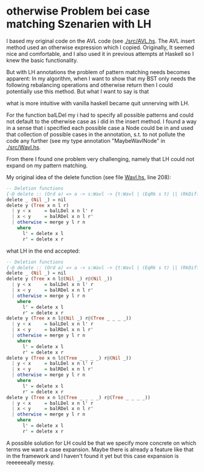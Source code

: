 # otherwise Problem bei case matching Szenarien with LH

I based my original code on the AVL code (see [./src/AVL.hs](https://github.com/Genlight/lhTest/blob/main/src/AVL.hs). The AVL insert method used an otherwise expression which I copied. Originally, It seemed nice and comfortable, and I also used it in previous attempts at Haskell so I knew the basic functionality. 

But with LH annotations the problem of pattern matching needs becomes apparent: In my algorithm, when I want to show that my BST only needs the following rebalancing operations and otherwise return then I could potentially use this method. But what I want to say is that

what is more intuitive with vanilla haskell became quit unnerving with LH.

For the function balLDel my i had to specify all possible patterns and could not default to the otherwise case as i did in the insert method. 
I found a way in a sense that i specified each possible case a Node could be in and used that collection of possible cases in the annotation, s.t. to not pollute the code any further (see my type annotation "MaybeWavlNode" in [./src/Wavl.hs](https://github.com/Genlight/lhTest/blob/main/src/WAVL.hs). 

From there I found one problem very challenging, namely that LH could not expand on my pattern matching. 

My original idea of the delete function (see file [Wavl.hs](https://github.com/Genlight/lhTest/blob/main/src/WAVL.hs), line 208): 

```haskell
-- Deletion functions
{-@ delete :: (Ord a) => a -> s:Wavl -> {t:Wavl | (EqRk s t) || (RkDiff s t 1)} @-}
delete _ (Nil _) = nil
delete y (Tree x n l r)
  | y < x     = balLDel x n l' r
  | x < y     = balRDel x n l r'
  | otherwise = merge y l r n 
    where
      l' = delete x l
      r' = delete x r
```

what LH in the end accepted: 
```haskell
-- Deletion functions
{-@ delete :: (Ord a) => a -> s:Wavl -> {t:Wavl | (EqRk s t) || (RkDiff s t 1)} @-}
delete _ (Nil _) = nil
delete y (Tree x n l@(Nil _) r@(Nil _))
  | y < x     = balLDel x n l' r
  | x < y     = balRDel x n l r'
  | otherwise = merge y l r n 
    where
      l' = delete x l
      r' = delete x r
delete y (Tree x n l@(Nil _) r@(Tree _ _ _ _))
  | y < x     = balLDel x n l' r
  | x < y     = balRDel x n l r'
  | otherwise = merge y l r n 
    where
      l' = delete x l
      r' = delete x r
delete y (Tree x n l@(Tree _ _ _ _) r@(Nil _))
  | y < x     = balLDel x n l' r
  | x < y     = balRDel x n l r'
  | otherwise = merge y l r n 
    where
      l' = delete x l
      r' = delete x r
delete y (Tree x n l@(Tree _ _ _ _) r@(Tree _ _ _ _))
  | y < x     = balLDel x n l' r
  | x < y     = balRDel x n l r'
  | otherwise = merge y l r n 
    where
      l' = delete x l
      r' = delete x r
```

A possible solution for LH could be that we specify more concrete on which terms we want a case expansion. Maybe there is already a feature like that in the framework and I haven't found it yet but this case expansion is reeeeeeally messy.

